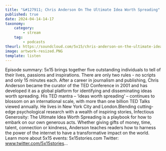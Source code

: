 ```yaml
---
title: "&#127911; Chris Anderson On The Ultimate Idea Worth Spreading"
published: true
date: 2024-04-14-14-17
taxonomy:
    category:
        - stream
    tag:
        - podcasts
theurl: https://soundcloud.com/5x15/chris-anderson-on-the-ultimate-idea-worth-spreading
image: artwork-resized.PNG
template: listen
---
```


Episode summary: 5x15 brings together five outstanding individuals to tell of their lives, passions and inspirations. There are only two rules - no scripts and only 15 minutes each. After a career in journalism and publishing, Chris Anderson became the curator of the TED Conference in 2001 and has developed it as a global platform for identifying and disseminating ideas worth spreading. His TED mantra &ndash; &lsquo;ideas worth spreading&rsquo; &ndash; continues to blossom on an international scale, with more than one billion TED Talks viewed annually. He lives in New York City and London.Blending cutting-edge psychological research with a wealth of inspiring stories, Infectious Generosity: The Ultimate Idea Worth Spreading is a playbook for how to embark on our own generous acts. Whether giving gifts of money, time, talent, connection or kindness, Anderson teaches readers how to harness the power of the internet to have a transformative impact on the world. Learn more about 5x15 events: 5x15stories.com Twitter: www.twitter.com/5x15stories&hellip;

